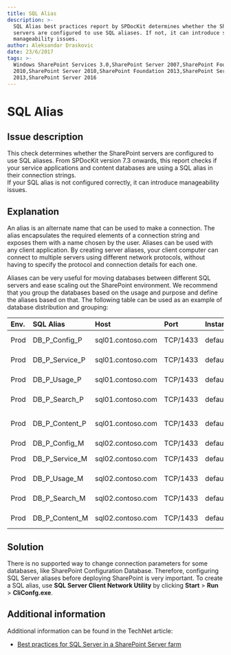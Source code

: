 ```yaml
---
title: SQL Alias
description: >-
  SQL Alias best practices report by SPDocKit determines whether the SharePoint
  servers are configured to use SQL aliases. If not, it can introduce some
  manageability issues.
author: Aleksandar Draskovic
date: 23/6/2017
tags: >-
  Windows SharePoint Services 3.0,SharePoint Server 2007,SharePoint Foundation
  2010,SharePoint Server 2010,SharePoint Foundation 2013,SharePoint Server
  2013,SharePoint Server 2016
---
```


# SQL Alias

## Issue description

This check determines whether the SharePoint servers are configured to use SQL aliases. From SPDocKit version 7.3 onwards, this report checks if your service applications and content databases are using a SQL alias in their connection strings.  
If your SQL alias is not configured correctly, it can introduce manageability issues.

## Explanation

An alias is an alternate name that can be used to make a connection. The alias encapsulates the required elements of a connection string and exposes them with a name chosen by the user. Aliases can be used with any client application. By creating server aliases, your client computer can connect to multiple servers using different network protocols, without having to specify the protocol and connection details for each one.

Aliases can be very useful for moving databases between different SQL servers and ease scaling out the SharePoint environment. We recommend that you group the databases based on the usage and purpose and define the aliases based on that. The following table can be used as an example of database distribution and grouping:

| Env. | SQL Alias | Host | Port | Instance | description |
| :--- | :--- | :--- | :--- | :--- | :--- |
| Prod | DB\_P\_Config\_P | sql01.contoso.com | TCP/1433 | default | SharePointConfig \(principal\) |
| Prod | DB\_P\_Service\_P | sql01.contoso.com | TCP/1433 | default | SharePoint Service App databases \(principal\) |
| Prod | DB\_P\_Usage\_P | sql01.contoso.com | TCP/1433 | default | SharePointUsagedatabase \(principal\) |
| Prod | DB\_P\_Search\_P | sql01.contoso.com | TCP/1433 | default | SharePoint Search Databases \(principal\) |
| Prod | DB\_P\_Content\_P | sql01.contoso.com | TCP/1433 | default | SharePoint Contentdatabases \(principal\) |
| Prod | DB\_P\_Config\_M | sql02.contoso.com | TCP/1433 | default | SharePointConfig \(mirror\) |
| Prod | DB\_P\_Service\_M | sql02.contoso.com | TCP/1433 | default | SharePoint Service App databases \(mirror\) |
| Prod | DB\_P\_Usage\_M | sql02.contoso.com | TCP/1433 | default | SharePointUsagedatabase \(mirror\) |
| Prod | DB\_P\_Search\_M | sql02.contoso.com | TCP/1433 | default | SharePoint Search Databases \(mirror\) |
| Prod | DB\_P\_Content\_M | sql02.contoso.com | TCP/1433 | default | SharePoint Contentdatabases \(mirror\) |

## Solution

There is no supported way to change connection parameters for some databases, like SharePoint Configuration Database. Therefore, configuring SQL Server aliases before deploying SharePoint is very important. To create a SQL alias, use **SQL Server Client Network Utility** by clicking **Start** &gt; **Run** &gt; **CliConfg.exe**.

## Additional information

Additional information can be found in the TechNet article:

* [Best practices for SQL Server in a SharePoint Server farm](https://technet.microsoft.com/en-us/library/hh292622.aspx)

